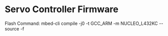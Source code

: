 # Servo Controller Firmware
Flash Command:  mbed-cli compile -j0 -t GCC_ARM -m NUCLEO_L432KC --source -f
